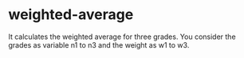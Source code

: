 # weighted-average
It calculates the weighted average for three grades. You consider the grades as variable n1 to n3 and the weight as w1 to w3.
